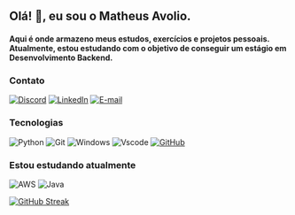 ## Olá! 👋, eu sou o Matheus Avolio.
#### Aqui é onde armazeno meus estudos, exercícios e projetos pessoais. Atualmente, estou estudando com o objetivo de conseguir um estágio em Desenvolvimento Backend.


### Contato
[![Discord](https://img.shields.io/badge/Discord-7289DA?style=for-the-badge&logo=discord&logoColor=white)](https://discord.com/channels/@avolio#0930/) [![LinkedIn](https://img.shields.io/badge/LinkedIn-0077B5?style=for-the-badge&logo=linkedin&logoColor=white)](https://www.linkedin.com/in/matheusavolio/) [![E-mail](https://img.shields.io/badge/-Email-000?style=for-the-badge&logo=microsoft-outlook&logoColor=007BFF)](mailto:m.avolio@hotmail.com)

### Tecnologias
![Python](https://img.shields.io/badge/python-3670A0?style=for-the-badge&logo=python&logoColor=ffdd54) ![Git](https://img.shields.io/badge/GIT-E44C30?style=for-the-badge&logo=git&logoColor=white) 	![Windows](https://img.shields.io/badge/Windows-000?style=for-the-badge&logo=windows&logoColor=2CA5E0) ![Vscode](https://img.shields.io/badge/Vscode-007ACC?style=for-the-badge&logo=visual-studio-code&logoColor=white) 	[![GitHub](https://img.shields.io/badge/GitHub-100000?style=for-the-badge&logo=github&logoColor=white)](https://github.com/SEUUSERNAME)

### Estou estudando atualmente
![AWS](https://img.shields.io/badge/AWS-000.svg?style=for-the-badge&logo=amazon-aws&logoColor=white) ![Java](https://img.shields.io/badge/java-%23ED8B00.svg?style=for-the-badge&logo=openjdk&logoColor=white)

[![GitHub Streak](https://streak-stats.demolab.com/?user=matheusavolio&theme=bear&background=000&border=30A3DC&dates=FFF)](https://git.io/streak-stats)
